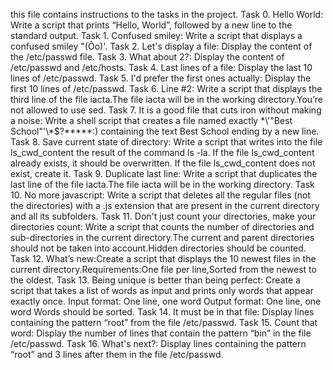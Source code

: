 this file contains instructions to the tasks in the project.
Task 0. Hello World: Write a script that prints “Hello, World”, followed by a new line to the standard output.
Task 1. Confused smiley: Write a script that displays a confused smiley "(Ôo)'.
Task 2. Let's display a file: Display the content of the /etc/passwd file.
Task 3. What about 2?: Display the content of /etc/passwd and /etc/hosts.
Task 4. Last lines of a file: Display the last 10 lines of /etc/passwd.
Task 5. I'd prefer the first ones actually: Display the first 10 lines of /etc/passwd.
Task 6. Line #2: Write a script that displays the third line of the file iacta.The file iacta will be in the working directory.You’re not allowed to use sed.
Task 7. It is a good file that cuts iron without making a noise: Write a shell script that creates a file named exactly \*\\'"Best School"\'\\*$\?\*\*\*\*\*:) containing the text Best School ending by a new line.
Task 8. Save current state of directory: Write a script that writes into the file ls_cwd_content the result of the command ls -la. If the file ls_cwd_content already exists, it should be overwritten. If the file ls_cwd_content does not exist, create it.
Task 9. Duplicate last line: Write a script that duplicates the last line of the file iacta.The file iacta will be in the working directory.
Task 10. No more javascript: Write a script that deletes all the regular files (not the directories) with a .js extension that are present in the current directory and all its subfolders.
Task 11. Don't just count your directories, make your directories count: Write a script that counts the number of directories and sub-directories in the current directory.The current and parent directories should not be taken into account.Hidden directories should be counted.
Task 12. What’s new:Create a script that displays the 10 newest files in the current directory.Requirements:One file per line,Sorted from the newest to the oldest.
Task 13. Being unique is better than being perfect: Create a script that takes a list of words as input and prints only words that appear exactly once.
  Input format: One line, one word
  Output format: One line, one word
  Words should be sorted.
Task 14. It must be in that file: Display lines containing the pattern “root” from the file /etc/passwd.
Task 15. Count that word: Display the number of lines that contain the pattern “bin” in the file /etc/passwd.
Task 16. What's next?: Display lines containing the pattern “root” and 3 lines after them in the file /etc/passwd.

